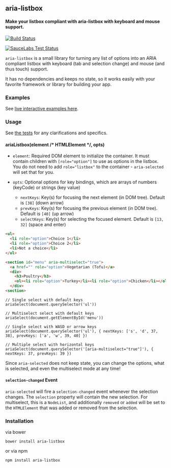 ## aria-listbox

#### Make your listbox compliant with aria-listbox with keyboard and mouse support.

[![Build Status](https://secure.travis-ci.org/nathanboktae/aria-listbox.png)](http://travis-ci.org/nathanboktae/aria-listbox)

[![SauceLabs Test Status](https://saucelabs.com/browser-matrix/aria-listbox.svg)](https://saucelabs.com/u/aria-listbox)

`aria-listbox` is a small library for turning any list of options into an ARIA compliant listbox with keyboard (tab and selection change) and mouse (and thus touch) support.

It has no dependencies and keeps no state, so it works easily with your favorite framework or library for building your app.

### Examples

See [live interactive examples here](http://nathanboktae.github.io/aria-listbox/).

### Usage

See [the tests](https://github.com/nathanboktae/aria-listbox/blob/master/tests/tests.js) for any clarifications and specifics.

#### ariaListbox(element /* HTMLElement */, opts)

- `element`: Required DOM element to initialize the container. It must contain children with `[role="option"]` to use as options in the listbox. You do not need to add `role="listbox"` to the container - `aria-selected` will set that for you.

- `opts`: Optional options for key bindings, which are arrays of numbers (keyCode) or strings (key value)

  - `nextKeys`: Key(s) for focusing the next element (in DOM tree). Default is `[38]` (down arrow)
  - `prevKeys`: Key(s) for focusing the previous element (in DOM tree). Default is `[40]` (up arrow)
  - `selectKeys`: Key(s) for selecting the focused element. Default is `[13, 32]` (space and enter)

```html
<ul>
  <li role="option">Choice 1</li>
  <li role="option">Choice 2</li>
  <li>Not a choice</li>
</ul>

<section id="menu" aria-multiselect="true">
  <a href="" role="option">Vegetarian (Tofu)</a>
  <div>
    <h3>Poultry</h3>
    <ol><li role="option">Turkey</li><li role="option">Chicken</li></ol>
  </div>
<section>
```

```
// Single select with default keys
ariaSelect(document.querySelector('ul'))

// Multiselect select with default keys
ariaSelect(document.getElementById('menu'))

// Single select with WASD or arrow keys
ariaSelect(document.querySelector('ul'), { nextKeys: ['s', 'd', 37, 38], prevKeys: ['a', 'w', 39, 40] })

// Multiple select with horizontal keys
ariaSelect(document.querySelector('[aria-multiselect="true"]'), { nextKeys: 37, prevKeys: 39 })
```

Since `aria-selected` does not keep state, you can change the options, what is selected, and even the multiselect mode at any time!

#### `selection-changed` Event

`aria-selected` will fire a `selection-changed` event whenever the selection changes. The `selection` property will contain the new selection. For multiselect, this is a `NodeList`, and additionally `removed` or `added` will be set to the `HTMLElement` that was added or removed from the selection.

### Installation

via bower

```
bower install aria-listbox
```

or via npm

```
npm install aria-listbox
```